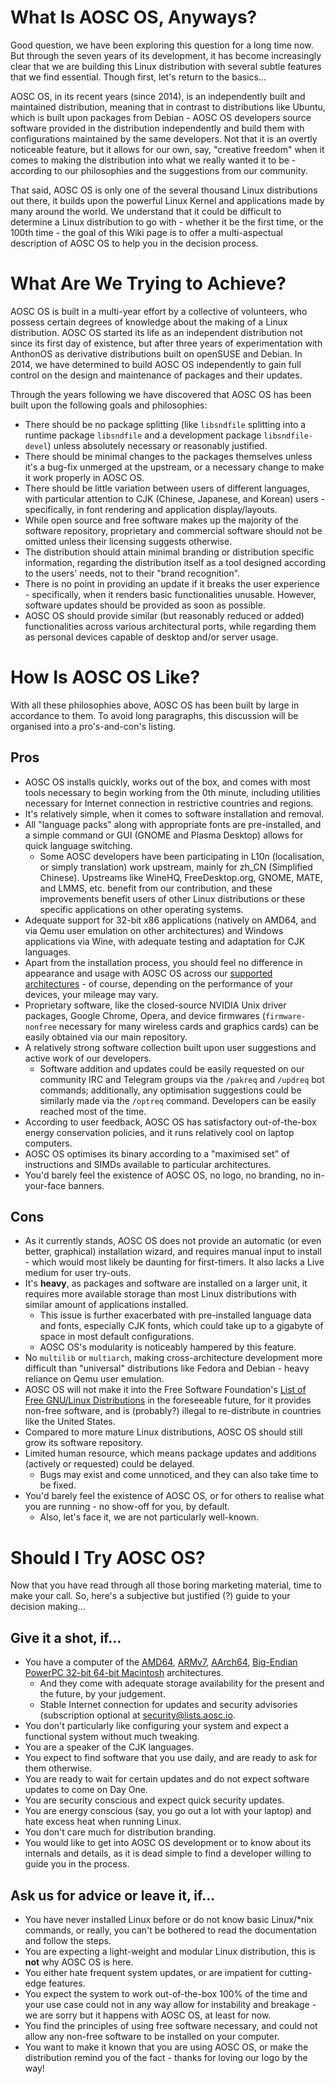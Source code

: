 <!-- TITLE: Is AOSC OS Right for Me? -->
<!-- SUBTITLE: Some important and not so important notes... -->


# What Is AOSC OS, Anyways?

Good question, we have been exploring this question for a long time now. But through the seven years of its development, it has become increasingly clear that we are building this Linux distribution with several subtle features that we find essential. Though first, let's return to the basics...

AOSC OS, in its recent years (since 2014), is an independently built and maintained distribution, meaning that in contrast to distributions like Ubuntu, which is built upon packages from Debian - AOSC OS developers source software provided in the distribution independently and build them with configurations maintained by the same developers. Not that it is an overtly noticeable feature, but it allows for our own, say, "creative freedom" when it comes to making the distribution into what we really wanted it to be - according to our philosophies and the suggestions from our community.

That said, AOSC OS is only one of the several thousand Linux distributions out there, it builds upon the powerful Linux Kernel and applications made by many around the world. We understand that it could be difficult to determine a Linux distribution to go with - whether it be the first time, or the 100th time - the goal of this Wiki page is to offer a multi-aspectual description of AOSC OS to help you in the decision process.

# What Are We Trying to Achieve?

AOSC OS is built in a multi-year effort by a collective of volunteers, who possess certain degrees of knowledge about the making of a Linux distribution. AOSC OS started its life as an independent distribution not since its first day of existence, but after three years of experimentation with AnthonOS as derivative distributions built on openSUSE and Debian. In 2014, we have determined to build AOSC OS independently to gain full control on the design and maintenance of packages and their updates.

Through the years following we have discovered that AOSC OS has been built upon the following goals and philosophies:

- There should be no package splitting (like `libsndfile` splitting into a runtime package `libsndfile` and a development package `libsndfile-devel`) unless absolutely necessary or reasonably justified.
- There should be minimal changes to the packages themselves unless it's a bug-fix unmerged at the upstream, or a necessary change to make it work properly in AOSC OS.
- There should be little variation between users of different languages, with particular attention to CJK (Chinese, Japanese, and Korean) users - specifically, in font rendering and application display/layouts.
- While open source and free software makes up the majority of the software repository, proprietary and commercial software should not be omitted unless their licensing suggests otherwise.
- The distribution should attain minimal branding or distribution specific information, regarding the distribution itself as a tool designed according to the users' needs, not to their "brand recognition".
- There is no point in providing an update if it breaks the user experience - specifically, when it renders basic functionalities unusable. However, software updates should be provided as soon as possible.
- AOSC OS should provide similar (but reasonably reduced or added) functionalities across various architectural ports, while regarding them as personal devices capable of desktop and/or server usage.

# How Is AOSC OS Like?

With all these philosophies above, AOSC OS has been built by large in accordance to them. To avoid long paragraphs, this discussion will be organised into a pro's-and-con's listing.

## Pros

- AOSC OS installs quickly, works out of the box, and comes with most tools necessary to begin working from the 0th minute, including utilities necessary for Internet connection in restrictive countries and regions.
- It's relatively simple, when it comes to software installation and removal.
- All "language packs" along with appropriate fonts are pre-installed, and a simple command or GUI (GNOME and Plasma Desktop) allows for quick language switching.
	- Some AOSC developers have been participating in L10n (localisation, or simply translation) work upstream, mainly for zh_CN (Simplified Chinese). Upstreams like WineHQ, FreeDesktop.org, GNOME, MATE, and LMMS, etc. benefit from our contribution, and these improvements benefit users of other Linux distributions or these specific applications on other operating systems.
- Adequate support for 32-bit x86 applications (natively on AMD64, and via Qemu user emulation on other architectures) and Windows applications via Wine, with adequate testing and adaptation for CJK languages.
- Apart from the installation process, you should feel no difference in appearance and usage with AOSC OS across our [supported architectures](/users/information/arch-specs) - of course, depending on the performance of your devices, your mileage may vary.
- Proprietary software, like the closed-source NVIDIA Unix driver packages, Google Chrome, Opera, and device firmwares (`firmware-nonfree` necessary for many wireless cards and graphics cards) can be easily obtained via our main repository.
- A relatively strong software collection built upon user suggestions and active work of our developers.
	- Software addition and updates could be easily requested on our community IRC and Telegram groups via the `/pakreq` and `/updreq` bot commands; additionally, any optimisation suggestions could be similarly made via the `/optreq` command. Developers can be easily reached most of the time.
- According to user feedback, AOSC OS has satisfactory out-of-the-box energy conservation policies, and it runs relatively cool on laptop computers.
- AOSC OS optimises its binary according to a "maximised set" of instructions and SIMDs available to particular architectures.
- You'd barely feel the existence of AOSC OS, no logo, no branding, no in-your-face banners.


## Cons

- As it currently stands, AOSC OS does not provide an automatic (or even better, graphical) installation wizard, and requires manual input to install - which would most likely be daunting for first-timers. It also lacks a Live medium for user try-outs.
- It's **heavy**, as packages and software are installed on a larger unit, it requires more available storage than most Linux distributions with similar amount of applications installed.
	- This issue is further exacerbated with pre-installed language data and fonts, especially CJK fonts, which could take up to a gigabyte of space in most default configurations.
	- AOSC OS's modularity is noticeably hampered by this feature.
- No `multilib` or `multiarch`, making cross-architecture development more difficult than "universal" distributions like Fedora and Debian - heavy reliance on Qemu user emulation.
- AOSC OS will not make it into the Free Software Foundation's [List of Free GNU/Linux Distributions](https://www.gnu.org/distros/free-distros.en.html) in the foreseeable future, for it provides non-free software, and is (probably?) illegal to re-distribute in countries like the United States.
- Compared to more mature Linux distributions, AOSC OS should still grow its software repository.
- Limited human resource, which means package updates and additions (actively or requested) could be delayed.
	- Bugs may exist and come unnoticed, and they can also take time to be fixed.
- You'd barely feel the existence of AOSC OS, or for others to realise what you are running - no show-off for you, by default.
	- Also, let's face it, we are not particularly well-known.

# Should I Try AOSC OS?

Now that you have read through all those boring marketing material, time to make your call. So, here's a subjective but justified (?) guide to your decision making...

## Give it a shot, if...

- You have a computer of the [AMD64](/users/installation/amd64-notes-sysreq), [ARMv7](/users/installation/arm-notes-sysreq), [AArch64](/users/installation/arm-notes-sysreq), [Big-Endian PowerPC 32-bit 64-bit Macintosh](/users/installation/powermac-notes-sysreq) architectures.
	- And they come with adequate storage availability for the present and the future, by your judgement.
	- Stable Internet connection for updates and security advisories (subscription optional at [security@lists.aosc.io](mailto:security@lists.aosc.io).
- You don't particularly like configuring your system and expect a functional system without much tweaking.
- You are a speaker of the CJK languages.
- You expect to find software that you use daily, and are ready to ask for them otherwise.
- You are ready to wait for certain updates and do not expect software updates to come on Day One.
- You are security conscious and expect quick security updates.
- You are energy conscious (say, you go out a lot with your laptop) and hate excess heat when running Linux.
- You don't care much for distribution branding.
- You would like to get into AOSC OS development or to know about its internals and details, as it is dead simple to find a developer willing to guide you in the process.

## Ask us for advice or leave it, if...

- You have never installed Linux before or do not know basic Linux/\*nix commands, or really, you can't be bothered to read the documentation and follow the steps.
- You are expecting a light-weight and modular Linux distribution, this is **not** why AOSC OS is here.
- You either hate frequent system updates, or are impatient for cutting-edge features.
- You expect the system to work out-of-the-box 100% of the time and your use case could not in any way allow for instability and breakage - we are sorry but it happens with AOSC OS, at least for now.
- You find the principles of using free software necessary, and could not allow any non-free software to be installed on your computer.
- You want to make it known that you are using AOSC OS, or make the distribution remind you of the fact - thanks for loving our logo by the way!